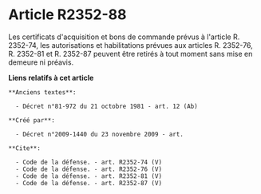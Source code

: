# Article R2352-88

Les certificats d'acquisition et bons de commande prévus à l'article R. 2352-74, les autorisations et habilitations prévues
aux articles R. 2352-76, R. 2352-81 et R. 2352-87 peuvent être retirés à tout moment sans mise en demeure ni préavis.

**Liens relatifs à cet article**

	**Anciens textes**:

	  - Décret n°81-972 du 21 octobre 1981 - art. 12 (Ab)

	**Créé par**:

	  - Décret n°2009-1440 du 23 novembre 2009 - art.

	**Cite**:

	  - Code de la défense. - art. R2352-74 (V)
	  - Code de la défense. - art. R2352-76 (V)
	  - Code de la défense. - art. R2352-81 (V)
	  - Code de la défense. - art. R2352-87 (V)
